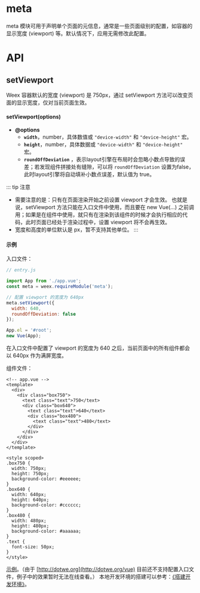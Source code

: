 # meta

meta 模块可用于声明单个页面的元信息，通常是一些页面级别的配置，如容器的显示宽度 (viewport) 等。默认情况下，应用无需修改此配置。

# API

## setViewport

Weex 容器默认的宽度 (viewport) 是 750px，通过 setViewport 方法可以改变页面的显示宽度，仅对当前页面生效。

#### setViewport(options)

* **@options**
  * **`width`**，number，具体数值或 `"device-width"` 和 `"device-height"` 宏。
  * **`height`**，number，具体数据或 `"device-width"` 和 `"device-height"` 宏。
  * **`roundOffDeviation`** <Badge text="0.20.0+ & Android Only" type="warn" vertical="middle"/>，表示layout引擎在布局时会忽略小数点导致的误差；若发现组件拼接处有缝隙，可以将 `roundOffDeviation` 设置为false，此时layout引擎将自动填补小数点误差，默认值为 true。

::: tip 注意
* 需要注意的是：只有在页面渲染开始之前设置 viewport 才会生效。 也就是说，setViewport 方法只能在入口文件中使用，而且要在 new Vue(...) 之前调用；如果是在组件中使用，就只有在渲染到该组件的时候才会执行相应的代码，此时页面已经处于渲染过程中，设置 viewport 将不会再生效。
* 宽度和高度的单位默认是 px，暂不支持其他单位。
:::

#### 示例

入口文件：

```javascript
// entry.js

import App from './app.vue';
const meta = weex.requireModule('meta');

// 配置 viewport 的宽度为 640px
meta.setViewport({
  width: 640,
  roundOffDeviation: false
});

App.el = '#root';
new Vue(App);
```

在入口文件中配置了 viewport 的宽度为 640 之后，当前页面中的所有组件都会以 640px 作为满屏宽度。

组件文件：

```vue
<!-- app.vue -->
<template>
  <div>
    <div class="box750">
      <text class="text">750</text>
      <div class="box640">
        <text class="text">640</text>
        <div class="box480">
          <text class="text">480</text>
        </div>
      </div>
    </div>
  </div>
</template>

<style scoped>
.box750 {
  width: 750px;
  height: 750px;
  background-color: #eeeeee;
}
.box640 {
  width: 640px;
  height: 640px;
  background-color: #cccccc;
}
.box480 {
  width: 480px;
  height: 480px;
  background-color: #aaaaaa;
}
.text {
  font-size: 50px;
}
</style>
```

[示例](http://dotwe.org/vue/76e5656fb735fcca0c78facbd1edcde3)。（由于 [http://dotwe.org](http://dotwe.org/vue) 目前还不支持配置入口文件，例子中的效果暂时无法在线查看。）
本地开发环境的搭建可以参考：[《搭建开发环境》](http://weex-project.io/cn/guide/set-up-env.html)。
